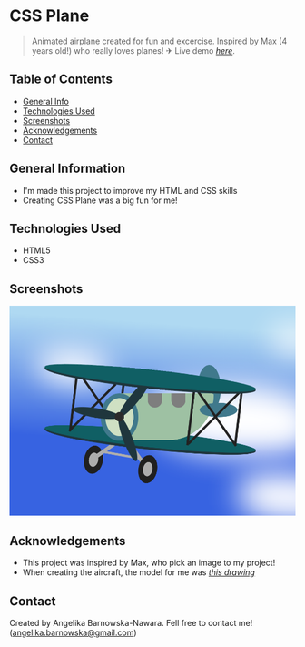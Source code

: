 # CSS Plane
> Animated airplane created for fun and excercise. Inspired by Max (4 years old!) who really loves planes! ✈ 
> Live demo [_here_](https://abarnowska.github.io/css-plane/).

## Table of Contents
* [General Info](#general-information)
* [Technologies Used](#technologies-used)
* [Screenshots](#screenshots)
* [Acknowledgements](#acknowledgements)
* [Contact](#contact)

## General Information
- I'm made this project to improve my HTML and CSS skills
- Creating CSS Plane was a big fun for me!


## Technologies Used
- HTML5 
- CSS3


## Screenshots
![Example screenshot](./img/css-plane%20screenshot.png)



## Acknowledgements
- This project was inspired by Max, who pick an image to my project!
- When creating the aircraft, the model for me was [_this drawing_](https://www.pngegg.com/en/png-nwsqy)


## Contact
Created by Angelika Barnowska-Nawara. Fell free to contact me! (angelika.barnowska@gmail.com)
